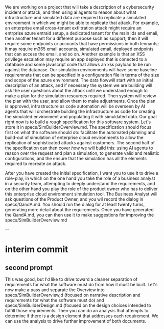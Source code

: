 We are working on a project that will take a description of a cybersecurity incident or attack, and then using ai agents to reason about what infrastructure and simulated data are required to replicate a simulated environment in which we might be able to replicate that attack. For example, an enterprise email cross-tenant exfiltration attack might require an entrprise azure entraid setup, a dedicated tenant for the main ids and email, then another tenant for a different purpose such as support; then it will require some endpoints or accounts that have permissions in both tennants; it may require m365 email accounts, simulated email, deployed endpoints that can access the email, and so on. Another example is that an XSS privilege escalation may require an app deployed that is conected to a database and some javascript code that allows an xss payload to be run against the database. Our simulation environments will have some baseline requiremnets that can be specified in a configuration file in terms of the size and scope of the azure environment. The data flowwill start with an initial description of an attack, and if necessary the system we are building will ask the user questions about the attack until we understand enough to make a plan for the simulation resources required. Then system will review the plan with the user, and allow them to make adjustments. Once the plan is approved, infrastructure as code automation will be overseen by AI agents that will orchestrate building the infrastructure as code for creating the simulated environment and populating it with simuldated data. Our goal right now is to build a rough specification for this software system. Let's store it in specs/SimBuilderOverview.md. The specification should focus first on what the software should do: facilitate the automated planning and build-out of simulation of enterprise cloud environments to allow the replication of sophisticated attacks against customers. The second half of the specification can then cover *how* we will build this: using AI agents to reason over the request and plan a simulation, to generate valid and realistic configurations, and the ensure that the simulation has all the elements required to recreate an attack. 

After you have created the initial specification, I want you to use it to drive a role-play, in which on the one hand you take the role of a business analyst in a security team, attempting to deeply understand the requirements, and on the other hand you play the role of the product owner who has to deliver this enterprise cloud environment simulation tool. The Business Analyst will ask questions of the Product Owner, and you wil record the dialog in specs/QandA.md. You should run the dialog for at least twenty turns, generating more detail about the requirements. Once you have generated the QandA.md, you can then use it to make suggestions for improving the specs/SimBuilderOverview.md

--
# interim commit

## second prompt
This was good, but I'd like to drive toward a cleaner separation of requirements for what the software must do from how it must be built.  Let's now make a pass and separate the Overview into specs/SimBuilderOverview,d (focused on narrative description and requirements for what the software must do) and specs/SimBuilderDesign.md (focused on the design choices intended to fulfill those requirements. Then you can do an analysis that attempts to determine if there is a design element that addresses each requirement. We can use the analysis to drive further improvement of both documents. 